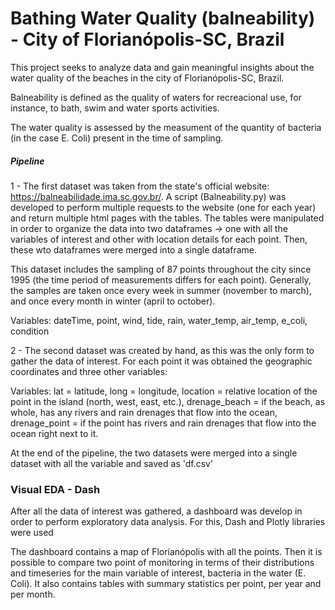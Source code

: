 # Bathing Water Quality (balneability) - City of Florianópolis-SC, Brazil

This project seeks to analyze data and gain meaningful insights about the water quality of the beaches in the city of Florianópolis-SC, Brazil.

Balneability is defined as the quality of waters for recreacional use, for instance, to bath, swim and water sports activities.

The water quality is assessed by the measument of the quantity of bacteria (in the case E. Coli) present in the time of sampling.

##### Pipeline

1 - The first dataset was taken from the state's official website: https://balneabilidade.ima.sc.gov.br/. A script (Balneability.py) was developed to perform multiple requests to the website (one for each year) and return multiple html pages with the tables. The tables were manipulated in order to organize the data into two dataframes -> one with all the variables of interest and other with location details for each point. Then, these wto dataframes were merged into a single dataframe.

This dataset includes the sampling of 87 points throughout the city since 1995 (the time period of measurements differs for each point). Generally, the samples are taken once every week in summer (november to march), and once every month in winter (april to october).

Variables: dateTime, point, wind, tide, rain, water_temp, air_temp, e_coli, condition

2 - The second dataset was created by hand, as this was the only form to gather the data of interest. For each point it was obtained the geographic coordinates and three other variables:

Variables: lat = latitude, long = longitude, location = relative location of the point in the island (north, west, east, etc.), drenage_beach = if the beach, as whole, has any rivers and rain drenages that flow into the ocean, drenage_point = if the point has rivers and rain drenages that flow into the ocean right next to it.

At the end of the pipeline, the two datasets were merged into a single dataset with all the variable and saved as 'df.csv'

### Visual EDA - Dash

After all the data of interest was gathered, a dashboard was develop in order to perform exploratory data analysis. For this, Dash and Plotly libraries were used

The dashboard contains a map of Florianópolis with all the points. Then it is possible to compare two point of monitoring in terms of their distributions and timeseries for the main variable of interest, bacteria in the water (E. Coli). It also contains tables with summary statistics per point, per year and per month.

